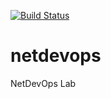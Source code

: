 [![Build Status](https://travis-ci.com/wlehrsch/netdevops.svg?branch=master)](https://travis-ci.com/wlehrsch/netdevops)

# netdevops
NetDevOps Lab
